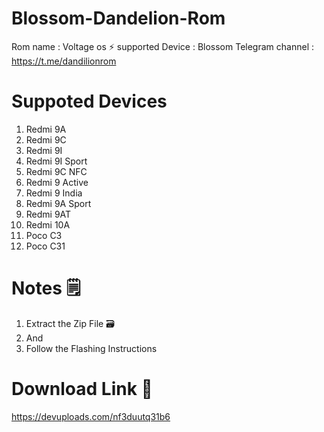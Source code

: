 # Blossom-Dandelion-Rom

Rom name : Voltage os ⚡ 
supported Device : Blossom
Telegram channel : https://t.me/dandilionrom
 # Suppoted Devices
 1. Redmi 9A
 2. Redmi 9C
 3. Redmi 9I
 4. Redmi 9I Sport
 5. Redmi 9C NFC
 6. Redmi 9 Active
 7. Redmi 9 India
 8. Redmi 9A Sport
 9. Redmi 9AT
 10. Redmi 10A
 11. Poco C3
 12. Poco C31
# Notes 🗒️
1. Extract the Zip File 🗃️
2. And
3. Follow the Flashing Instructions

# Download Link 🔗

https://devuploads.com/nf3duutq31b6
